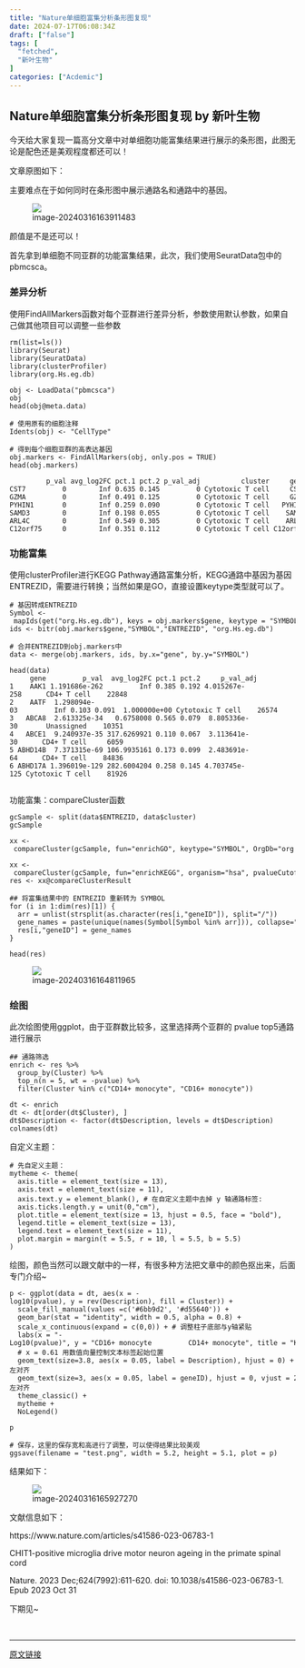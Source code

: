 ```yaml
---
title: "Nature单细胞富集分析条形图复现"
date: 2024-07-17T06:08:34Z
draft: ["false"]
tags: [
  "fetched",
  "新叶生物"
]
categories: ["Acdemic"]
---
```

Nature单细胞富集分析条形图复现 by 新叶生物
------
<div><section data-tool="mdnice编辑器" data-website="https://www.mdnice.com"><p data-tool="mdnice编辑器">今天给大家复现一篇高分文章中对单细胞功能富集结果进行展示的条形图，此图无论是配色还是美观程度都还可以！</p><p data-tool="mdnice编辑器">文章原图如下：</p><p data-tool="mdnice编辑器">主要难点在于如何同时在条形图中展示通路名和通路中的基因。</p><figure data-tool="mdnice编辑器"><img data-imgfileid="100037100" data-ratio="0.9239130434782609" data-src="https://mmbiz.qpic.cn/mmbiz_png/iaRJcrq2Losibr3JVC0hNTa130iaY6dEp8s2fAicdujVQYrBtKIJT73JAf2xVQkZeylHdjqaKwxdK3G2wty7kKR0dg/640?wx_fmt=png&amp;from=appmsg" data-type="png" data-w="552" src="https://mmbiz.qpic.cn/mmbiz_png/iaRJcrq2Losibr3JVC0hNTa130iaY6dEp8s2fAicdujVQYrBtKIJT73JAf2xVQkZeylHdjqaKwxdK3G2wty7kKR0dg/640?wx_fmt=png&amp;from=appmsg"><figcaption>image-20240316163911483</figcaption></figure><p data-tool="mdnice编辑器">颜值是不是还可以！</p><p data-tool="mdnice编辑器">首先拿到单细胞不同亚群的功能富集结果，此次，我们使用SeuratData包中的pbmcsca。</p><h3 data-tool="mdnice编辑器"><span></span><span>差异分析</span><span></span></h3><p data-tool="mdnice编辑器">使用FindAllMarkers函数对每个亚群进行差异分析，参数使用默认参数，如果自己做其他项目可以调整一些参数</p><pre data-tool="mdnice编辑器"><code>rm(list=ls())<br>library(Seurat)<br>library(SeuratData)<br>library(clusterProfiler)<br>library(org.Hs.eg.db)<br><br>obj &lt;- LoadData(<span>"pbmcsca"</span>)<br>obj <br>head(obj@meta.data)<br><br><span># 使用原有的细胞注释</span><br>Idents(obj) &lt;- <span>"CellType"</span><br><br><span># 得到每个细胞亚群的高表达基因</span><br>obj.markers &lt;- FindAllMarkers(obj, only.pos = TRUE)<br>head(obj.markers)<br><br>         p_val avg_log2FC pct.1 pct.2 p_val_adj          cluster     gene<br>CST7         0        Inf 0.635 0.145         0 Cytotoxic T cell     CST7<br>GZMA         0        Inf 0.491 0.125         0 Cytotoxic T cell     GZMA<br>PYHIN1       0        Inf 0.259 0.090         0 Cytotoxic T cell   PYHIN1<br>SAMD3        0        Inf 0.198 0.055         0 Cytotoxic T cell    SAMD3<br>ARL4C        0        Inf 0.549 0.305         0 Cytotoxic T cell    ARL4C<br>C12orf75     0        Inf 0.351 0.112         0 Cytotoxic T cell C12orf75<br></code></pre><h3 data-tool="mdnice编辑器"><span></span><span>功能富集</span><span></span></h3><p data-tool="mdnice编辑器">使用clusterProfiler进行KEGG Pathway通路富集分析，KEGG通路中基因为基因 ENTREZID，需要进行转换；当然如果是GO，直接设置keytype类型就可以了。</p><pre data-tool="mdnice编辑器"><code><span># 基因转成ENTREZID</span><br>Symbol &lt;- mapIds(get(<span>"org.Hs.eg.db"</span>), keys = obj.markers<span>$gene</span>, keytype = <span>"SYMBOL"</span>, column=<span>"ENTREZID"</span>)<br>ids &lt;- bitr(obj.markers<span>$gene</span>,<span>"SYMBOL"</span>,<span>"ENTREZID"</span>, <span>"org.Hs.eg.db"</span>)<br><br><span># 合并ENTREZID到obj.markers中</span><br>data &lt;- merge(obj.markers, ids, by.x=<span>"gene"</span>, by.y=<span>"SYMBOL"</span>)<br><br>head(data)<br>     gene         p_val  avg_log2FC pct.1 pct.2     p_val_adj          cluster ENTREZID<br>1    AAK1 1.191686e-262         Inf 0.385 0.192 4.015267e-258      CD4+ T cell    22848<br>2    AATF  1.298094e-03         Inf 0.103 0.091  1.000000e+00 Cytotoxic T cell    26574<br>3   ABCA8  2.613325e-34   0.6758008 0.565 0.079  8.805336e-30       Unassigned    10351<br>4   ABCE1  9.240937e-35 317.6269921 0.110 0.067  3.113641e-30      CD4+ T cell     6059<br>5 ABHD14B  7.371315e-69 106.9935161 0.173 0.099  2.483691e-64      CD4+ T cell    84836<br>6 ABHD17A 1.396019e-129 282.6004204 0.258 0.145 4.703745e-125 Cytotoxic T cell    81926<br><br></code></pre><p data-tool="mdnice编辑器">功能富集：compareCluster函数</p><pre data-tool="mdnice编辑器"><code>gcSample &lt;- split(data<span>$ENTREZID</span>, data<span>$cluster</span>)<br>gcSample<br><br>xx &lt;- compareCluster(gcSample, fun=<span>"enrichGO"</span>, keytype=<span>"SYMBOL"</span>, OrgDb=<span>"org.Hs.eg.db"</span>, ont=<span>"BP"</span>, pvalueCutoff=1, qvalueCutoff=1)<br><br>xx &lt;- compareCluster(gcSample, fun=<span>"enrichKEGG"</span>, organism=<span>"hsa"</span>, pvalueCutoff=1, qvalueCutoff=1)<br>res &lt;- xx@compareClusterResult<br><br><span>## 将富集结果中的 ENTREZID 重新转为 SYMBOL</span><br><span>for</span> (i <span>in</span> 1:dim(res)[1]) {<br>  arr = unlist(strsplit(as.character(res[i,<span>"geneID"</span>]), split=<span>"/"</span>))<br>  gene_names = paste(unique(names(Symbol[Symbol %<span>in</span>% arr])), collapse=<span>"/"</span>)<br>  res[i,<span>"geneID"</span>] = gene_names<br>}<br><br>head(res)<br></code></pre><figure data-tool="mdnice编辑器"><img data-imgfileid="100037099" data-ratio="0.26296296296296295" data-src="https://mmbiz.qpic.cn/mmbiz_png/iaRJcrq2Losibr3JVC0hNTa130iaY6dEp8siago68wWWAUOpxuomJ7ByCeRicibfYdbQ9Tib2CKCeyFLibRAiaDqVDq9o0A/640?wx_fmt=png&amp;from=appmsg" data-type="png" data-w="1080" src="https://mmbiz.qpic.cn/mmbiz_png/iaRJcrq2Losibr3JVC0hNTa130iaY6dEp8siago68wWWAUOpxuomJ7ByCeRicibfYdbQ9Tib2CKCeyFLibRAiaDqVDq9o0A/640?wx_fmt=png&amp;from=appmsg"><figcaption>image-20240316164811965</figcaption></figure><h3 data-tool="mdnice编辑器"><span></span><span>绘图</span><span></span></h3><p data-tool="mdnice编辑器">此次绘图使用ggplot，由于亚群数比较多，这里选择两个亚群的 pvalue top5通路进行展示</p><pre data-tool="mdnice编辑器"><code><span>## 通路筛选</span><br>enrich &lt;- res %&gt;% <br>  group_by(Cluster) %&gt;% <br>  top_n(n = 5, wt = -pvalue) %&gt;% <br>  filter(Cluster %<span>in</span>% c(<span>"CD14+ monocyte"</span>, <span>"CD16+ monocyte"</span>))<br><br>dt &lt;- enrich<br>dt &lt;- dt[order(dt<span>$Cluster</span>), ]<br>dt<span>$Description</span> &lt;- factor(dt<span>$Description</span>, levels = dt<span>$Description</span>)<br>colnames(dt)<br></code></pre><p data-tool="mdnice编辑器">自定义主题：</p><pre data-tool="mdnice编辑器"><code><span># 先自定义主题：</span><br>mytheme &lt;- theme(<br>  axis.title = element_text(size = 13),<br>  axis.text = element_text(size = 11),<br>  axis.text.y = element_blank(), <span># 在自定义主题中去掉 y 轴通路标签:</span><br>  axis.ticks.length.y = unit(0,<span>"cm"</span>),<br>  plot.title = element_text(size = 13, hjust = 0.5, face = <span>"bold"</span>),<br>  legend.title = element_text(size = 13),<br>  legend.text = element_text(size = 11),<br>  plot.margin = margin(t = 5.5, r = 10, l = 5.5, b = 5.5)<br>)<br></code></pre><p data-tool="mdnice编辑器">绘图，颜色当然可以跟文献中的一样，有很多种方法把文章中的颜色抠出来，后面专门介绍~</p><pre data-tool="mdnice编辑器"><code>p &lt;- ggplot(data = dt, aes(x = -log10(pvalue), y = rev(Description), fill = Cluster)) +<br>  scale_fill_manual(values =c(<span>'#6bb9d2'</span>, <span>'#d55640'</span>)) +<br>  geom_bar(<span>stat</span> = <span>"identity"</span>, width = 0.5, alpha = 0.8) +<br>  scale_x_continuous(expand = c(0,0)) + <span># 调整柱子底部与y轴紧贴</span><br>  labs(x = <span>"-Log10(pvalue)"</span>, y = <span>"CD16+ monocyte         CD14+ monocyte"</span>, title = <span>"KEGG Pathway enrichment"</span>) +<br>  <span># x = 0.61 用数值向量控制文本标签起始位置</span><br>  geom_text(size=3.8, aes(x = 0.05, label = Description), hjust = 0) + <span># hjust = 0,左对齐</span><br>  geom_text(size=3, aes(x = 0.05, label = geneID), hjust = 0, vjust = 2.5, color=rep(c(<span>'#6bb9d2'</span>, <span>'#d55640'</span>),each=5)) + <span># hjust = 0,左对齐</span><br>  theme_classic() + <br>  mytheme +<br>  NoLegend()<br><br>p<br><br><span># 保存，这里的保存宽和高进行了调整，可以使得结果比较美观</span><br>ggsave(filename = <span>"test.png"</span>, width = 5.2, height = 5.1, plot = p)<br></code></pre><p data-tool="mdnice编辑器">结果如下：</p><figure data-tool="mdnice编辑器"><img data-imgfileid="100037101" data-ratio="0.9770318021201413" data-src="https://mmbiz.qpic.cn/mmbiz_png/iaRJcrq2Losibr3JVC0hNTa130iaY6dEp8sfk6VKlsr4EkS5FxAKEp5JiaibiaDJxxmCmAUEibUVicGdtCX35z2GllicVzg/640?wx_fmt=png&amp;from=appmsg" data-type="png" data-w="566" src="https://mmbiz.qpic.cn/mmbiz_png/iaRJcrq2Losibr3JVC0hNTa130iaY6dEp8sfk6VKlsr4EkS5FxAKEp5JiaibiaDJxxmCmAUEibUVicGdtCX35z2GllicVzg/640?wx_fmt=png&amp;from=appmsg"><figcaption>image-20240316165927270</figcaption></figure><p data-tool="mdnice编辑器">文献信息如下：</p><p data-tool="mdnice编辑器">https://www.nature.com/articles/s41586-023-06783-1</p><p data-tool="mdnice编辑器">CHIT1-positive microglia drive motor neuron ageing in the primate spinal cord</p><p data-tool="mdnice编辑器">Nature. 2023 Dec;624(7992):611-620. doi: 10.1038/s41586-023-06783-1. Epub 2023 Oct 31</p><p data-tool="mdnice编辑器">下期见~</p></section><p><br></p><p><mp-style-type data-value="10000"></mp-style-type></p></div>  
<hr>
<a href="https://mp.weixin.qq.com/s/qrNtBCrLbNXJ5ePIa5yr3Q",target="_blank" rel="noopener noreferrer">原文链接</a>
